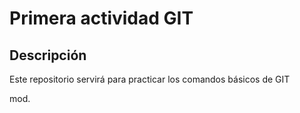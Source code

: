 # Primera actividad GIT

## Descripción
Este repositorio servirá para practicar los comandos básicos de GIT

mod.
